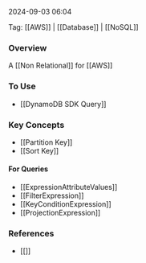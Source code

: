 2024-09-03 06:04

Tag: [[AWS]] | [[Database]] | [[NoSQL]]

### Overview
A [[Non Relational]] for [[AWS]]

### To Use
- [[DynamoDB SDK Query]]

### Key Concepts
- [[Partition Key]]
- [[Sort Key]]

#### For Queries
- [[ExpressionAttributeValues]]
- [[FilterExpression]]
- [[KeyConditionExpression]]
- [[ProjectionExpression]]

### References
- [[]]

